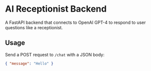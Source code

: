 # AI Receptionist Backend

A FastAPI backend that connects to OpenAI GPT-4 to respond to user questions like a receptionist.

## Usage

Send a POST request to `/chat` with a JSON body:
```json
{ "message": "Hello" }
